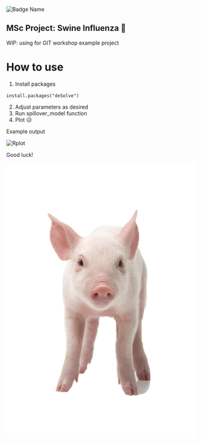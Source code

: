 <!-- badges: start -->
![Badge Name](https://img.shields.io/badge/R-276DC3?style=for-the-badge&logo=r&logoColor=white)
<!-- badges: end -->

## MSc Project: Swine Influenza :pig:
WIP: using for GIT workshop example project


# How to use
1. Install packages

```{r eval = FALSE}
install.packages("deSolve")
```
   
2. Adjust parameters as desired
3. Run spillover_model function
4. Plot :disappointed_relieved:

Example output

![Rplot](https://github.com/user-attachments/assets/857be183-2f56-4ac3-a6ff-618a62c4ff0b)

Good luck!

![piggy](https://github.com/sipletts/MSc-Swine/blob/main/docs/pig.png)

